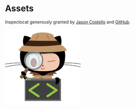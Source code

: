 # Assets

Inspectocat generously granted by [Jason Costello](https://github.com/jasoncostello) and <a href="https://octodex.github.com">GitHub</a>.

<img src="./octodex/inspectocat.jpg" alt="Inspectocat" width="250" height="250">
